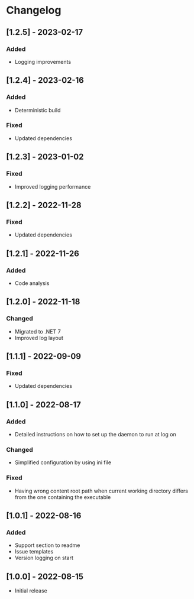 # Changelog

## [1.2.5] - 2023-02-17
### Added
- Logging improvements

## [1.2.4] - 2023-02-16
### Added
- Deterministic build
### Fixed
- Updated dependencies

## [1.2.3] - 2023-01-02
### Fixed
- Improved logging performance

## [1.2.2] - 2022-11-28
### Fixed
- Updated dependencies

## [1.2.1] - 2022-11-26
### Added
- Code analysis

## [1.2.0] - 2022-11-18
### Changed
- Migrated to .NET 7
- Improved log layout

## [1.1.1] - 2022-09-09
### Fixed
- Updated dependencies

## [1.1.0] - 2022-08-17
### Added
- Detailed instructions on how to set up the daemon to run at log on
### Changed
- Simplified configuration by using ini file
### Fixed
- Having wrong content root path when current working directory differs from the one containing the executable

## [1.0.1] - 2022-08-16
### Added
- Support section to readme
- Issue templates
- Version logging on start

## [1.0.0] - 2022-08-15
- Initial release
